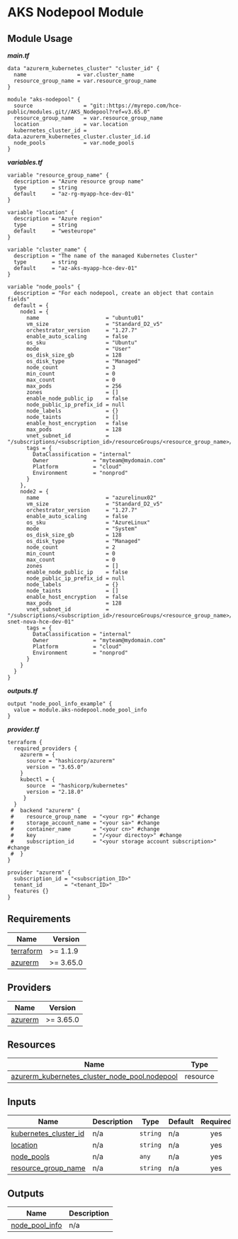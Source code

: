 # AKS Nodepool Module

## Module Usage

***main.tf***
```hcl
data "azurerm_kubernetes_cluster" "cluster_id" {
  name                = var.cluster_name
  resource_group_name = var.resource_group_name
}

module "aks-nodepool" {
  source                = "git::https://myrepo.com/hce-public/modules.git//AKS_Nodepool?ref=v3.65.0"
  resource_group_name   = var.resource_group_name
  location              = var.location
  kubernetes_cluster_id = data.azurerm_kubernetes_cluster.cluster_id.id
  node_pools            = var.node_pools
}
```
***variables.tf***
```hcl
variable "resource_group_name" {
  description = "Azure resource group name"
  type        = string
  default     = "az-rg-myapp-hce-dev-01"
}

variable "location" {
  description = "Azure region"
  type        = string
  default     = "westeurope"
}

variable "cluster_name" {
  description = "The name of the managed Kubernetes Cluster"
  type        = string
  default     = "az-aks-myapp-hce-dev-01"
}

variable "node_pools" {
  description = "For each nodepool, create an object that contain fields"
  default = {
    node1 = {
      name                     = "ubuntu01"
      vm_size                  = "Standard_D2_v5"
      orchestrator_version     = "1.27.7"
      enable_auto_scaling      = false
      os_sku                   = "Ubuntu"
      mode                     = "User"
      os_disk_size_gb          = 128
      os_disk_type             = "Managed"
      node_count               = 3
      min_count                = 0
      max_count                = 0
      max_pods                 = 256
      zones                    = []
      enable_node_public_ip    = false
      node_public_ip_prefix_id = null
      node_labels              = {}
      node_taints              = []
      enable_host_encryption   = false
      max_pods                 = 128
      vnet_subnet_id           = "/subscriptions/<subscription_id>/resourceGroups/<resource_group_name>/providers/Microsoft.Network/virtualNetworks/<vnet_name>/subnets/<subnet_name>"
      tags = {
        DataClassification = "internal"
        Owner              = "myteam@mydomain.com"
        Platform           = "cloud"
        Environment        = "nonprod"
      }
    },
    node2 = {
      name                     = "azurelinux02"
      vm_size                  = "Standard_D2_v5"
      orchestrator_version     = "1.27.7"
      enable_auto_scaling      = false
      os_sku                   = "AzureLinux"
      mode                     = "System"
      os_disk_size_gb          = 128
      os_disk_type             = "Managed"
      node_count               = 2
      min_count                = 0
      max_count                = 0
      zones                    = []
      enable_node_public_ip    = false
      node_public_ip_prefix_id = null
      node_labels              = {}
      node_taints              = []
      enable_host_encryption   = false
      max_pods                 = 128
      vnet_subnet_id           = "/subscriptions/<subscription_id>/resourceGroups/<resource_group_name>/providers/Microsoft.Network/virtualNetworks/<vnet_name>/subnets/<subnet_name>"az-snet-nova-hce-dev-01"
      tags = {
        DataClassification = "internal"
        Owner              = "myteam@mydomain.com"
        Platform           = "cloud"
        Environment        = "nonprod"
      }
    }
  }
}
```
***outputs.tf***
```hcl
output "node_pool_info_example" {
  value = module.aks-nodepool.node_pool_info
}
```
***provider.tf***
```hcl
terraform {
  required_providers {
    azurerm = {
      source = "hashicorp/azurerm"
      version = "3.65.0"
    }
    kubectl = {
      source  = "hashicorp/kubernetes"
      version = "2.18.0"
     }
  }
 #  backend "azurerm" {
 #    resource_group_name  = "<your rg>" #change
 #    storage_account_name = "<your sa>" #change
 #    container_name       = "<your cn>" #change
 #    key                  = "/<your directoy>" #change
 #    subscription_id      = "<your storage account subscription>" #change
 #  }
}

provider "azurerm" {
  subscription_id = "<subscription_ID>"
  tenant_id       = "<tenant_ID>"
  features {}
}
```
## Requirements

| Name | Version |
|------|---------|
| <a name="requirement_terraform"></a> [terraform](#requirement\_terraform) | >= 1.1.9 |
| <a name="requirement_azurerm"></a> [azurerm](#requirement\_azurerm) | >= 3.65.0 |

## Providers

| Name | Version |
|------|---------|
| <a name="provider_azurerm"></a> [azurerm](#provider\_azurerm) | >= 3.65.0 |

## Resources

| Name | Type |
|------|------|
| [azurerm_kubernetes_cluster_node_pool.nodepool](https://registry.terraform.io/providers/hashicorp/azurerm/latest/docs/resources/kubernetes_cluster_node_pool) | resource |

## Inputs

| Name | Description | Type | Default | Required |
|------|-------------|------|---------|:--------:|
| <a name="input_kubernetes_cluster_id"></a> [kubernetes\_cluster\_id](#input\_kubernetes\_cluster\_id) | n/a | `string` | n/a | yes |
| <a name="input_location"></a> [location](#input\_location) | n/a | `string` | n/a | yes |
| <a name="input_node_pools"></a> [node\_pools](#input\_node\_pools) | n/a | `any` | n/a | yes |
| <a name="input_resource_group_name"></a> [resource\_group\_name](#input\_resource\_group\_name) | n/a | `string` | n/a | yes |

## Outputs

| Name | Description |
|------|-------------|
| <a name="output_node_pool_info"></a> [node\_pool\_info](#output\_node\_pool\_info) | n/a |
